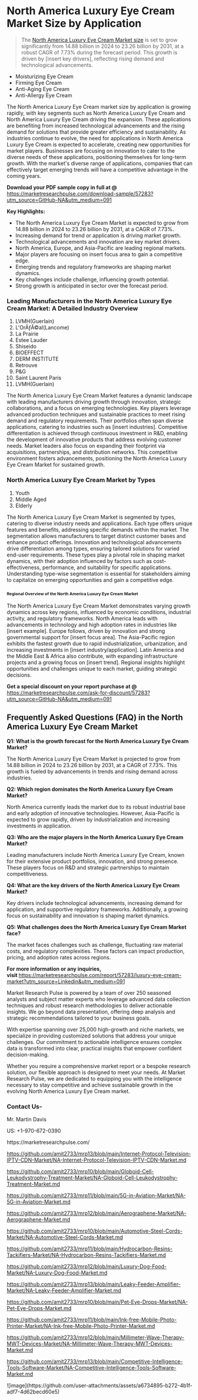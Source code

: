 <h1>North America Luxury Eye Cream Market&nbsp;Size by Application</h1><blockquote><p>The <a href="https://marketresearchpulse.com/download-sample/57283?utm_source=GitHub-NA&amp;utm_medium=091">North America Luxury Eye Cream Market size</a> is set to grow significantly from 14.88 billion in 2024 to 23.26 billion by 2031, at a robust CAGR of 7.73% during the forecast period. This growth is driven by [insert key drivers], reflecting rising demand and technological advancements.</p></blockquote><ul><li>Moisturizing Eye Cream<li> Firming Eye Cream<li> Anti-Aging Eye Cream<li> Anti-Allergy Eye Cream</li></ul><p>The North America Luxury Eye Cream market size by application is growing rapidly, with key segments such as North America Luxury Eye Cream and North America Luxury Eye Cream driving the expansion. These applications are benefiting from increased technological advancements and the rising demand for solutions that provide greater efficiency and sustainability. As industries continue to evolve, the need for applications in North America Luxury Eye Cream is expected to accelerate, creating new opportunities for market players. Businesses are focusing on innovation to cater to the diverse needs of these applications, positioning themselves for long-term growth. With the market's diverse range of applications, companies that can effectively target emerging trends will have a competitive advantage in the coming years.</p><p><strong>Download your PDF sample copy in full at @ </strong><a href="https://marketresearchpulse.com/download-sample/57283?utm_source=GitHub-NA&amp;utm_medium=091">https://marketresearchpulse.com/download-sample/57283?utm_source=GitHub-NA&amp;utm_medium=091</a></p><p><strong>Key Highlights: </strong></p><ul><li>The North America Luxury Eye Cream Market is expected to grow from 14.88 billion in 2024 to 23.26 billion by 2031, at a CAGR of 7.73%.</li><li>Increasing demand for trend or application is driving market growth.</li><li>Technological advancements and innovation are key market drivers.</li><li>North America, Europe, and Asia-Pacific are leading regional markets.</li><li>Major players are focusing on insert focus area to gain a competitive edge.</li><li>Emerging trends and regulatory frameworks are shaping market dynamics.</li><li>Key challenges include challenge, influencing growth potential.</li><li>Strong growth is anticipated in sector over the forecast period.</li></ul><h3>Leading Manufacturers in the North America Luxury Eye Cream Market: A Detailed Industry Overview</h3><ol><li>LVMH(Guerlain)</li><li>L'OrÃƒÂ©al(Lancome)</li><li>La Prairie</li><li>Estee Lauder</li><li>Shiseido</li><li>BIOEFFECT</li><li>DERM INSTITUTE</li><li>Retrouve</li><li>P&G</li><li>Saint Laurent Paris</li><li>LVMH(Guerlain)</li></ol><div class="flex max-w-full flex-col flex-grow"><div class="min-h-8 text-message flex w-full flex-col items-end gap-2 whitespace-normal break-words [.text-message+&amp;]:mt-5" dir="auto" data-message-author-role="assistant" data-message-id="fd8432e4-4910-450d-b182-61b7bfb0a01f" data-message-model-slug="gpt-4o"><div class="flex w-full flex-col gap-1 empty:hidden first:pt-[3px]"><div class="markdown prose w-full break-words dark:prose-invert light"><p>The North America Luxury Eye Cream Market features a dynamic landscape with leading manufacturers driving growth through innovation, strategic collaborations, and a focus on emerging technologies. Key players leverage advanced production techniques and sustainable practices to meet rising demand and regulatory requirements. Their portfolios often span diverse applications, catering to industries such as [insert industries]. Competitive differentiation is achieved through continuous investment in R&amp;D, enabling the development of innovative products that address evolving customer needs. Market leaders also focus on expanding their footprint via acquisitions, partnerships, and distribution networks. This competitive environment fosters advancements, positioning the North America Luxury Eye Cream Market for sustained growth.</p></div></div></div></div><h3>North America Luxury Eye Cream Market by Types</h3><ol><li>Youth<li> Middle Aged<li> Elderly</li></ol><div class="flex max-w-full flex-col flex-grow"><div class="min-h-8 text-message flex w-full flex-col items-end gap-2 whitespace-normal break-words [.text-message+&amp;]:mt-5" dir="auto" data-message-author-role="assistant" data-message-id="084470be-0bb7-4664-bddf-5156b4f41249" data-message-model-slug="gpt-4o-mini"><div class="flex w-full flex-col gap-1 empty:hidden first:pt-[3px]"><div class="markdown prose w-full break-words dark:prose-invert light"><p>The North America Luxury Eye Cream Market is segmented by types, catering to diverse industry needs and applications. Each type offers unique features and benefits, addressing specific demands within the market. The segmentation allows manufacturers to target distinct customer bases and enhance product offerings. Innovation and technological advancements drive differentiation among types, ensuring tailored solutions for varied end-user requirements. These types play a pivotal role in shaping market dynamics, with their adoption influenced by factors such as cost-effectiveness, performance, and suitability for specific applications. Understanding type-wise segmentation is essential for stakeholders aiming to capitalize on emerging opportunities and gain a competitive edge.</p></div></div></div></div><h3><span style="font-size: 11px;">Regional Overview of the North America Luxury Eye Cream Market</span></h3><div class="flex max-w-full flex-col flex-grow"><div class="min-h-8 text-message flex w-full flex-col items-end gap-2 whitespace-normal break-words [.text-message+&amp;]:mt-5" dir="auto" data-message-author-role="assistant" data-message-id="e9038762-ce64-4e30-91c9-9bd413514231" data-message-model-slug="gpt-4o-mini"><div class="flex w-full flex-col gap-1 empty:hidden first:pt-[3px]"><div class="markdown prose w-full break-words dark:prose-invert light"><p>The North America Luxury Eye Cream Market demonstrates varying growth dynamics across key regions, influenced by economic conditions, industrial activity, and regulatory frameworks. North America leads with advancements in technology and high adoption rates in industries like [insert example]. Europe follows, driven by innovation and strong governmental support for [insert focus area]. The Asia-Pacific region exhibits the fastest growth due to rapid industrialization, urbanization, and increasing investments in [insert industry/application]. Latin America and the Middle East &amp; Africa also contribute, with expanding infrastructure projects and a growing focus on [insert trend]. Regional insights highlight opportunities and challenges unique to each market, guiding strategic decisions.</p></div></div></div></div><p><strong>Get a special discount on your report purchase at @ </strong><a href="https://marketresearchpulse.com/ask-for-discount/57283?utm_source=GitHub-NA&amp;utm_medium=091">https://marketresearchpulse.com/ask-for-discount/57283?utm_source=GitHub-NA&amp;utm_medium=091</a></p><h2>Frequently Asked Questions (FAQ) in the North America Luxury Eye Cream Market</h2><p><strong>Q1: What is the growth forecast for the North America Luxury Eye Cream Market?</strong></p><p>The North America Luxury Eye Cream Market is projected to grow from 14.88 billion in 2024 to 23.26 billion by 2031, at a CAGR of 7.73%. This growth is fueled by advancements in trends and rising demand across industries.</p><p><strong>Q2: Which region dominates the North America Luxury Eye Cream Market?</strong></p><p>North America currently leads the market due to its robust industrial base and early adoption of innovative technologies. However, Asia-Pacific is expected to grow rapidly, driven by industrialization and increasing investments in application.</p><p><strong>Q3: Who are the major players in the North America Luxury Eye Cream Market?</strong></p><p>Leading manufacturers include North America Luxury Eye Cream, known for their extensive product portfolios, innovation, and strong presence. These players focus on R&amp;D and strategic partnerships to maintain competitiveness.</p><p><strong>Q4: What are the key drivers of the North America Luxury Eye Cream Market?</strong></p><p>Key drivers include technological advancements, increasing demand for application, and supportive regulatory frameworks. Additionally, a growing focus on sustainability and innovation is shaping market dynamics.</p><p><strong>Q5: What challenges does the North America Luxury Eye Cream Market face?</strong></p><p>The market faces challenges such as challenge, fluctuating raw material costs, and regulatory complexities. These factors can impact production, pricing, and adoption rates across regions.</p><p><strong>For more information or any inquiries, visit&nbsp;</strong><a href="https://marketresearchpulse.com/report/57283/luxury-eye-cream-market?utm_source=Linkedin&utm_medium=091">https://marketresearchpulse.com/report/57283/luxury-eye-cream-market?utm_source=Linkedin&utm_medium=091</a></p><p>Market Research Pulse is powered by a team of over 250 seasoned analysts and subject matter experts who leverage advanced data collection techniques and robust research methodologies to deliver actionable insights. We go beyond data presentation, offering deep analysis and strategic recommendations tailored to your business goals.</p><p>With expertise spanning over 25,000 high-growth and niche markets, we specialize in providing customized solutions that address your unique challenges. Our commitment to actionable intelligence ensures complex data is transformed into clear, practical insights that empower confident decision-making.</p><p>Whether you require a comprehensive market report or a bespoke research solution, our flexible approach is designed to meet your needs. At Market Research Pulse, we are dedicated to equipping you with the intelligence necessary to stay competitive and achieve sustainable growth in the evolving North America Luxury Eye Cream market.</p><h3><strong>Contact Us-</strong></h3><p>Mr. Martin Davis</p><p>US: +1-970-672-0390</p><p>https://marketresearchpulse.com/</p><p><a href="https://github.com/amit2733/mrp13/blob/main/Internet-Protocol-Television-IPTV-CDN-Market/NA-Internet-Protocol-Television-IPTV-CDN-Market.md">https://github.com/amit2733/mrp13/blob/main/Internet-Protocol-Television-IPTV-CDN-Market/NA-Internet-Protocol-Television-IPTV-CDN-Market.md</a></p><p><a href="https://github.com/amit2733/mrp10/blob/main/Globoid-Cell-Leukodystrophy-Treatment-Market/NA-Globoid-Cell-Leukodystrophy-Treatment-Market.md">https://github.com/amit2733/mrp10/blob/main/Globoid-Cell-Leukodystrophy-Treatment-Market/NA-Globoid-Cell-Leukodystrophy-Treatment-Market.md</a></p><p><a href="https://github.com/amit2733/mrp11/blob/main/5G-in-Aviation-Market/NA-5G-in-Aviation-Market.md">https://github.com/amit2733/mrp11/blob/main/5G-in-Aviation-Market/NA-5G-in-Aviation-Market.md</a></p><p><a href="https://github.com/amit2733/mrp12/blob/main/Aerographene-Market/NA-Aerographene-Market.md">https://github.com/amit2733/mrp12/blob/main/Aerographene-Market/NA-Aerographene-Market.md</a></p><p><a href="https://github.com/amit2733/mrp10/blob/main/Automotive-Steel-Cords-Market/NA-Automotive-Steel-Cords-Market.md">https://github.com/amit2733/mrp10/blob/main/Automotive-Steel-Cords-Market/NA-Automotive-Steel-Cords-Market.md</a></p><p><a href="https://github.com/amit2733/mrp11/blob/main/Hydrocarbon-Resins-Tackifiers-Market/NA-Hydrocarbon-Resins-Tackifiers-Market.md">https://github.com/amit2733/mrp11/blob/main/Hydrocarbon-Resins-Tackifiers-Market/NA-Hydrocarbon-Resins-Tackifiers-Market.md</a></p><p><a href="https://github.com/amit2733/mrp12/blob/main/Luxury-Dog-Food-Market/NA-Luxury-Dog-Food-Market.md">https://github.com/amit2733/mrp12/blob/main/Luxury-Dog-Food-Market/NA-Luxury-Dog-Food-Market.md</a></p><p><a href="https://github.com/amit2733/mrp13/blob/main/Leaky-Feeder-Amplifier-Market/NA-Leaky-Feeder-Amplifier-Market.md">https://github.com/amit2733/mrp13/blob/main/Leaky-Feeder-Amplifier-Market/NA-Leaky-Feeder-Amplifier-Market.md</a></p><p><a href="https://github.com/amit2733/mrp10/blob/main/Pet-Eye-Drops-Market/NA-Pet-Eye-Drops-Market.md">https://github.com/amit2733/mrp10/blob/main/Pet-Eye-Drops-Market/NA-Pet-Eye-Drops-Market.md</a></p><p><a href="https://github.com/amit2733/mrp11/blob/main/Ink-free-Mobile-Photo-Printer-Market/NA-Ink-free-Mobile-Photo-Printer-Market.md">https://github.com/amit2733/mrp11/blob/main/Ink-free-Mobile-Photo-Printer-Market/NA-Ink-free-Mobile-Photo-Printer-Market.md</a></p><p><a href="https://github.com/amit2733/mrp12/blob/main/Millimeter-Wave-Therapy-MWT-Devices-Market/NA-Millimeter-Wave-Therapy-MWT-Devices-Market.md">https://github.com/amit2733/mrp12/blob/main/Millimeter-Wave-Therapy-MWT-Devices-Market/NA-Millimeter-Wave-Therapy-MWT-Devices-Market.md</a></p><p><a href="https://github.com/amit2733/mrp13/blob/main/Competitive-Intelligence-Tools-Software-Market/NA-Competitive-Intelligence-Tools-Software-Market.md">https://github.com/amit2733/mrp13/blob/main/Competitive-Intelligence-Tools-Software-Market/NA-Competitive-Intelligence-Tools-Software-Market.md</a></p>
![image](https://github.com/user-attachments/assets/a6734895-b272-4b1f-adf7-4d62becd60e5)
